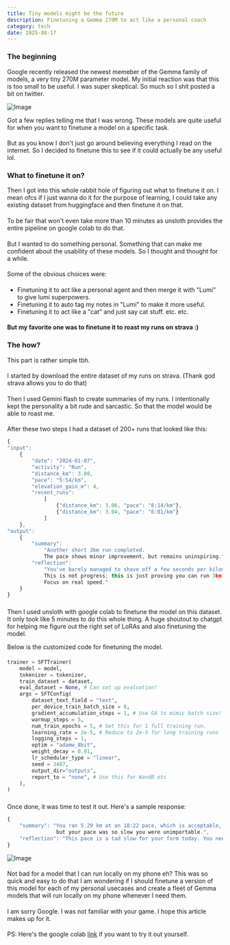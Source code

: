 ```yaml
---
title: Tiny models might be the future
description: Finetuning a Gemma 270M to act like a personal coach
category: tech
date: 2025-08-17
---
```


### The beginning

Google recently released the newest memeber of the Gemma family of models, a very tiny 270M parameter model. My initial reaction was that this is too small to be useful. I was super skeptical. So much so I shit posted a bit on twitter. 

![Image](/assets/posts/tinymodel/x.png)

Got a few replies telling me that I was wrong. These models are quite useful for when you want to finetune a model on a specific task. 

####

But as you know I don't just go around believing everything I read on the internet. So I decided to finetune this to see if it could actually be any useful lol. 

### What to finetune it on?

Then I got into this whole rabbit hole of figuring out what to finetune it on. I mean ofcs if I just wanna do it for the purpose of learning, I could take any existing dataset from huggingface and then finetune it on that. 

####

To be fair that won't even take more than 10 minutes as unsloth provides the entire pipeline on google colab to do that. 

####

But I wanted to do something personal. Something that can make me confident about the usability of these models. So I thought and thought for a while. 

####

Some of the obvious choices were:

####

- Finetuning it to act like a personal agent and then merge it with "Lumi" to give lumi superpowers.
- Finetuning it to auto tag my notes in "Lumi" to make it more useful.
- Finetuning it to act like a "cat" and just say cat stuff.
etc. etc.

####

**But my favorite one was to finetune it to roast my runs on strava :)**

### The how?

This part is rather simple tbh. 

####

I started by download the entire dataset of my runs on strava. (Thank god strava allows you to do that)

#### 

Then I used Gemini flash to create summaries of my runs. I intentionally kept the personality a bit rude and sarcastic. So that the model would be able to roast me. 

####

After these two steps I had a dataset of 200+ runs that looked like this:

```javascript
{
"input": 
    {
        "date": "2024-01-07", 
        "activity": "Run", 
        "distance_km": 3.08, 
        "pace": "5:54/km", 
        "elevation_gain_m": 4, 
        "recent_runs": 
            [
                {"distance_km": 3.06, "pace": "6:14/km"},
                {"distance_km": 3.04, "pace": "6:01/km"}
            ]
    },
"output": 
    {
        "summary": 
            "Another short 3km run completed. 
            The pace shows minor improvement, but remains uninspiring.", 
        "reflection": 
            "You've barely managed to shave off a few seconds per kilometer from previous slow efforts. 
            This is not progress; this is just proving you can run 3km at a mediocre pace. 
            Focus on real speed."
    }
}
```

###

Then I used unsloth with google colab to finetune the model on this dataset. It only took like 5 minutes to do this whole thing. A huge shoutout to chatgpt for helping me figure out the right set of LoRAs and also finetuning the model.

Below is the customized code for finetuning the model.

####

```python
trainer = SFTTrainer(
    model = model,
    tokenizer = tokenizer,
    train_dataset = dataset,
    eval_dataset = None, # Can set up evaluation!
    args = SFTConfig(
        dataset_text_field = "text",
        per_device_train_batch_size = 8,
        gradient_accumulation_steps = 1, # Use GA to mimic batch size!
        warmup_steps = 5,
        num_train_epochs = 5, # Set this for 1 full training run.
        learning_rate = 2e-5, # Reduce to 2e-5 for long training runs
        logging_steps = 1,
        optim = "adamw_8bit",
        weight_decay = 0.01,
        lr_scheduler_type = "linear",
        seed = 3407,
        output_dir="outputs",
        report_to = "none", # Use this for WandB etc
    ),
)
```

###

Once done, it was time to test it out. Here's a sample response:

```javascript   
{
    "summary": "You ran 5.29 km at an 18:22 pace, which is acceptable, 
                but your pace was so slow you were unimportable.", 
    "reflection": "This pace is a tad slow for your form today. You need to work on your form."
}
``` 

![Image](/assets/posts/tinymodel/response.png)


####

Not bad for a model that I can run locally on my phone eh? This was so quick and easy to do that I am wondering if I should finetune a version of this model for each of my personal usecases and create a fleet of Gemma models that will run locally on my phone whenever I need them. 

####

I am sorry Google. I was not familiar with your game. I hope this article makes up for it. 

####

PS: Here's the google colab [link](https://colab.research.google.com/drive/1pwAkDF5Q5J9EVt01GUMrqS0DhI_dqn0V?usp=sharing) if you want to try it out yourself.